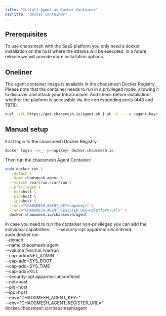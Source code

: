 ```yaml
---
title: "Install Agent as Docker Container"
navTitle: "Docker Container"
---
```


## Prerequisites

To use chaosmesh with the SaaS platform you only need a docker installation on the host where the attacks will be executed.
In a future release we will provide more installation options.

## Oneliner

The agent container image is available in the chaosmesh Docker Registry.
Please note that the container needs to run in a privileged mode, allowing it to discover and attack your Infratructure.
And check before installation whether the platform is accessible via the corresponding ports (443 and 7878).

```bash
curl -sfL https://get.chaosmesh.io/agent.sh | sh -s -- -a <agent-key> -e <platform-url>
```

## Manual setup

First login to the chaosmesh Docker Registry:

```bash
docker login -u=_ -p=<apikey> docker.chaosmesh.io
```

Then run the chaosmesh Agent Container:

```bash
sudo docker run \
  --detach \
  --name chaosmesh-agent \
  --volume /var/run:/var/run \
  --privileged \
  --net=host \
  --pid=host \
  --ipc=host \
  --env="CHAOSMESH_AGENT_KEY=<apikey>" \
  --env="CHAOSMESH_AGENT_REGISTER_URL=<platform-url>" \
  docker.chaosmesh.io/chaosmesh/agent
```

In case you need to run the container non-privileged you can add the individual capabilities:
´´´
--security-opt apparmor:unconfined \
sudo docker run \
  --detach \
  --name chaosmesh-agent \
  --volume /var/run:/var/run \
  --cap-add=NET_ADMIN \
  --cap-add=SYS_BOOT \
  --cap-add=SYS_TIME \
  --cap-add=KILL \
  --security-opt apparmor:unconfined \
  --net=host \
  --pid=host \
  --ipc=host \
  --env="CHAOSMESH_AGENT_KEY=<apikey>" \
  --env="CHAOSMESH_AGENT_REGISTER_URL=<platform-url>" \
  docker.chaosmesh.io/chaosmesh/agent
```

